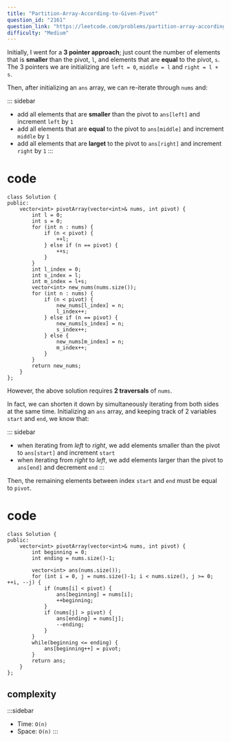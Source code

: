 ```yaml
---
title: "Partition-Array-According-to-Given-Pivot"
question_id: "2161"
question_link: "https://leetcode.com/problems/partition-array-according-to-given-pivot/"
difficulty: "Medium"
---
```


Initially, I went for a **3 pointer approach**; just count the number of elements that is **smaller** than the pivot, `l`, and elements that are **equal** to the pivot, `s`.
The 3 pointers we are initializing are `left = 0`, `middle = l` and `right = l + s`.

Then, after initializing an `ans` array, we can re-iterate through `nums` and:

::: sidebar
- add all elements that are **smaller** than the pivot to `ans[left]` and increment `left` by `1`
- add all elements that are **equal** to the pivot to `ans[middle]` and increment `middle` by `1`
- add all elements that are **larget** to the pivot to `ans[right]` and increment `right` by `1`
:::

# cod<span>e</span>

```{.cpp}
class Solution {
public:
    vector<int> pivotArray(vector<int>& nums, int pivot) {
        int l = 0;
        int s = 0;
        for (int n : nums) {
            if (n < pivot) {
                ++l;
            } else if (n == pivot) {
                ++s;
            }
        }
        int l_index = 0;
        int s_index = l;
        int m_index = l+s;
        vector<int> new_nums(nums.size());
        for (int n : nums) {
            if (n < pivot) {
                new_nums[l_index] = n;
                l_index++;
            } else if (n == pivot) {
                new_nums[s_index] = n;
                s_index++;
            } else {
                new_nums[m_index] = n;
                m_index++;
            }
        }
        return new_nums;
    }
};
```

However, the above solution requires **2 traversals** of `nums`.

In fact, we can shorten it down by simultaneously iterating from both sides at the same time.
Initializing an `ans` array, and keeping track of 2 variables `start` and `end`, we know that: 

::: sidebar
- when iterating from *left* to *right*, we add elements smaller than the pivot to `ans[start]` and increment `start`
- when iterating from *right* to *left*, we add elements larger than the pivot to `ans[end]` and decrement `end`
:::

Then, the remaining elements between index `start` and `end` must be equal to `pivot`.

# cod<span>e</span>

```{.cpp}
class Solution {
public:
    vector<int> pivotArray(vector<int>& nums, int pivot) {
        int beginning = 0;
        int ending = nums.size()-1;

        vector<int> ans(nums.size());
        for (int i = 0, j = nums.size()-1; i < nums.size(), j >= 0; ++i, --j) {
            if (nums[i] < pivot) {
                ans[beginning] = nums[i];
                ++beginning;
            }
            if (nums[j] > pivot) {
                ans[ending] = nums[j];
                --ending;
            }
        }
        while(beginning <= ending) {
            ans[beginning++] = pivot;
        }
        return ans;
    }
};
```

## complexit<span>y</span>

:::sidebar
- Time: `O(n)`
- Space: `O(n)`
:::
